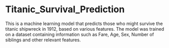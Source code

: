 # Titanic_Survival_Prediction
This is a machine learning model that predicts those who might survive the titanic shipwreck in 1912, based on various features. The model was trained on a dataset containing information such as Fare, Age, Sex, Number of siblings and other relevant features.

# 
